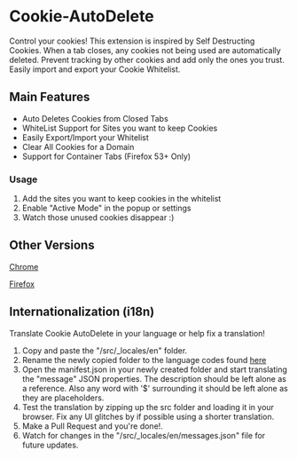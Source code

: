 # Cookie-AutoDelete
Control your cookies! This extension is inspired by Self Destructing Cookies. When a tab closes, any cookies not being used are automatically deleted. Prevent tracking by other cookies and add only the ones you trust. Easily import and export your Cookie Whitelist.

## Main Features
- Auto Deletes Cookies from Closed Tabs
- WhiteList Support for Sites you want to keep Cookies
- Easily Export/Import your Whitelist
- Clear All Cookies for a Domain
- Support for Container Tabs (Firefox 53+ Only)

### Usage
1. Add the sites you want to keep cookies in the whitelist
2. Enable "Active Mode" in the popup or settings
3. Watch those unused cookies disappear :)

## Other Versions
[Chrome](https://chrome.google.com/webstore/detail/cookie-autodelete/fhcgjolkccmbidfldomjliifgaodjagh)

[Firefox](https://addons.mozilla.org/en-US/firefox/addon/cookie-autodelete/)

## Internationalization (i18n)

Translate Cookie AutoDelete in your language or help fix a translation!

1. Copy and paste the "/src/_locales/en" folder.
2. Rename the newly copied folder to the language codes found [here](https://developer.chrome.com/webstore/i18n?csw=1#localeTable)
3. Open the manifest.json in your newly created folder and start translating the "message" JSON properties. The description should be left alone as a reference. Also any word with '$' surrounding it should be left alone as they are placeholders.
4. Test the translation by zipping up the src folder and loading it in your browser. Fix any UI glitches by if possible using a shorter translation.
5. Make a Pull Request and you're done!.
6. Watch for changes in the "/src/_locales/en/messages.json" file for future updates.